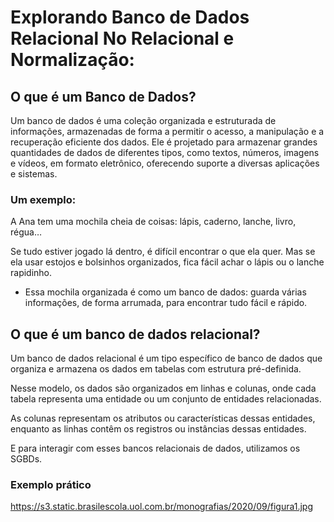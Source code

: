 # Explorando Banco de Dados Relacional No Relacional e Normalização:

## O que é um Banco de Dados?
Um banco de dados é uma coleção organizada e estruturada de informações, armazenadas de forma a permitir o acesso, a manipulação e a recuperação eficiente dos dados.
Ele é projetado para armazenar grandes quantidades de dados de diferentes tipos, como textos, números, imagens e vídeos, em formato eletrônico, oferecendo suporte a diversas aplicações e sistemas.
### Um exemplo:
A Ana tem uma mochila cheia de coisas: lápis, caderno, lanche, livro, régua…

Se tudo estiver jogado lá dentro, é difícil encontrar o que ela quer.
Mas se ela usar estojos e bolsinhos organizados, fica fácil achar o lápis ou o lanche rapidinho.

- Essa mochila organizada é como um banco de dados:
guarda várias informações, de forma arrumada, para encontrar tudo fácil e rápido.

## O que é um banco de dados relacional?
Um banco de dados relacional é um tipo específico de banco de dados que organiza e armazena os dados em tabelas com estrutura pré-definida.

Nesse modelo, os dados são organizados em linhas e colunas, onde cada tabela representa uma entidade ou um conjunto de entidades relacionadas.

As colunas representam os atributos ou características dessas entidades, enquanto as linhas contêm os registros ou instâncias dessas entidades.

E para interagir com esses bancos relacionais de dados, utilizamos os SGBDs.
### Exemplo prático
https://s3.static.brasilescola.uol.com.br/monografias/2020/09/figura1.jpg
